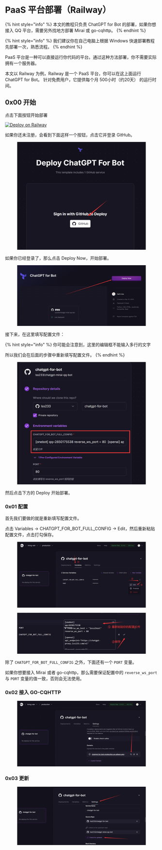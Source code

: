 # PaaS 平台部署（Railway）

{% hint style="info" %}
本文的教程只负责 ChatGPT for Bot 的部署，如果你想接入 QQ 平台，需要另外找地方部署 Mirai 或 go-cqhttp。
{% endhint %}

{% hint style="info" %}
我们建议你在自己电脑上根据 Windows 快速部署教程 先部署一次，熟悉流程。
{% endhint %}

PaaS 平台是一种可以直接运行你代码的平台。通过这种方法部署，你不需要实际拥有一个服务器。

本文以 Railway 为例，Railway 是一个 PaaS 平台，你可以在这上面运行 ChatGPT for Bot。  针对免费用户，它提供每个月 500小时（约20天） 的运行时间。&#x20;

## 0x00 开始

点击下面按钮开始部署

[![Deploy on Railway](https://railway.app/button.svg)](https://railway.app/template/QSxuAE?referralCode=hnDyRG)

如果你还未注册，会看到下面这样一个按钮，点击它并登录 GitHub。



<figure><img src="../../.gitbook/assets/image (45).png" alt=""><figcaption></figcaption></figure>

如果你已经登录了，那么点击 Deploy Now，开始部署。

<figure><img src="../../.gitbook/assets/image (46).png" alt=""><figcaption></figcaption></figure>

接下来，在这里填写配置文件：

{% hint style="info" %}
你可能会注意到，这里的编辑框不能输入多行的文字

所以我们会在后面的步骤中重新填写配置文件。
{% endhint %}

<figure><img src="../../.gitbook/assets/image (36).png" alt=""><figcaption></figcaption></figure>



然后点击下方的 Deploy 开始部署。

### 0x01 配置

首先我们要做的就是重新填写配置文件。&#x20;

点击 Variables -> CHATGPT\_FOR\_BOT\_FULL\_CONFIG -> Edit，然后重新粘贴配置文件，点击打勾保存。

<figure><img src="../../.gitbook/assets/image (19).png" alt=""><figcaption></figcaption></figure>

<figure><img src="../../.gitbook/assets/image (16).png" alt=""><figcaption></figcaption></figure>

除了 `CHATGPT_FOR_BOT_FULL_CONFIG` 之外，下面还有一个 `PORT` 变量。

如果你想要接入 Mirai 或者 go-cqhttp，那么需要保证配置中的 `reverse_ws_port` 与 `PORT` 变量的值一致，否则会无法使用。

### 0x02 接入 GO-CQHTTP

<figure><img src="../../.gitbook/assets/image (14).png" alt=""><figcaption></figcaption></figure>

### 0x03 更新

<figure><img src="../../.gitbook/assets/image (53).png" alt=""><figcaption></figcaption></figure>
